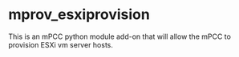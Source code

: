 # mprov_esxiprovision
This is an mPCC python module add-on that will allow the mPCC to provision ESXi vm server hosts.
